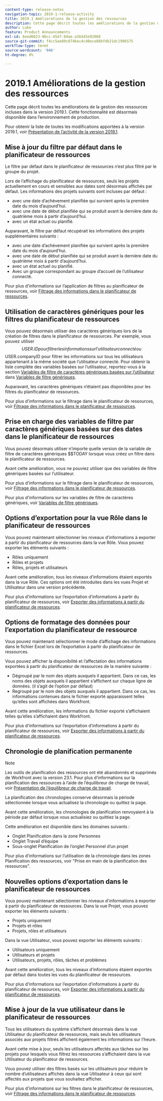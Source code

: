 ```yaml
---
content-type: release-notes
navigation-topic: 2019-1-release-activity
title: 2019.1 Améliorations de la gestion des ressources
description: Cette page décrit toutes les améliorations de la gestion des ressources incluses dans la version 2019.1. Cette fonctionnalité est désormais disponible dans l’environnement de production.
author: Luke
feature: Product Announcements
exl-id: 6eed6023-96cc-45d7-8dae-a36d45e92068
source-git-commit: f4cc5ae89c8746ec4c40ece88bfdb21dc1996575
workflow-type: tm+mt
source-wordcount: '946'
ht-degree: 0%

---
```


# 2019.1 Améliorations de la gestion des ressources

Cette page décrit toutes les améliorations de la gestion des ressources incluses dans la version 2019.1. Cette fonctionnalité est désormais disponible dans l’environnement de production.

Pour obtenir la liste de toutes les modifications apportées à la version 2019.1, voir [Présentation de l’activité de la version 2019.1](../../../../product-announcements/product-releases/quarterly-release-archive/2019.1-release-activity/2019.1-release-activity-overview.md).

## Mise à jour du filtre par défaut dans le planificateur de ressources

Le filtre par défaut dans le planificateur de ressources n’est plus filtré par le groupe du projet.

Lors de l’affichage du planificateur de ressources, seuls les projets actuellement en cours et sensibles aux dates sont désormais affichés par défaut. Les informations des projets suivants sont incluses par défaut :

* avec une date d’achèvement planifiée qui survient après la première date du mois d’aujourd’hui.
* avec une date de début planifiée qui se produit avant la dernière date du quatrième mois à partir d’aujourd’hui.
* avec un état actuel ou planifié.

Auparavant, le filtre par défaut récupérait les informations des projets supplémentaires suivants :

* avec une date d’achèvement planifiée qui survient après la première date du mois d’aujourd’hui.
* avec une date de début planifiée qui se produit avant la dernière date du quatrième mois à partir d’aujourd’hui.
* avec un état actuel ou planifié.
* Avec un groupe correspondant au groupe d’accueil de l’utilisateur connecté.

Pour plus d’informations sur l’application de filtres au planificateur de ressources, voir [Filtrage des informations dans le planificateur de ressources](../../../../resource-mgmt/resource-planning/filter-resource-planner.md).

## Utilisation de caractères génériques pour les filtres du planificateur de ressources

Vous pouvez désormais utiliser des caractères génériques lors de la création de filtres dans le planificateur de ressources. Par exemple, vous pouvez utiliser $$USER.ID pour filtrer les informations sur l’utilisateur connecté ou $$USER.companyID pour filtrer les informations sur tous les utilisateurs appartenant à la même société que l’utilisateur connecté. Pour obtenir la liste complète des variables basées sur l’utilisateur, reportez-vous à la section [Variables de filtre de caractères génériques basées sur l’utilisateur](../../../../reports-and-dashboards/reports/reporting-elements/understand-wildcard-filter-variables.md#user-based-variables) dans [Variables de filtre génériques](../../../../reports-and-dashboards/reports/reporting-elements/understand-wildcard-filter-variables.md).

Auparavant, les caractères génériques n’étaient pas disponibles pour les filtres du planificateur de ressources.

Pour plus d’informations sur le filtrage dans le planificateur de ressources, voir [Filtrage des informations dans le planificateur de ressources](../../../../resource-mgmt/resource-planning/filter-resource-planner.md).

<!--
<iframe class="mt-media" src="assets/290697527?title=0&byline=0&portrait=0" width="640px" height="360px" frameborder="0" allowfullscreen></iframe>
-->

## Prise en charge des variables de filtre par caractères génériques basées sur des dates dans le planificateur de ressources

Vous pouvez désormais utiliser n’importe quelle version de la variable de filtre de caractères génériques $$TODAY lorsque vous créez un filtre dans le planificateur de ressources.

Avant cette amélioration, vous ne pouviez utiliser que des variables de filtre génériques basées sur l’utilisateur.

Pour plus d’informations sur le filtrage dans le planificateur de ressources, voir [Filtrage des informations dans le planificateur de ressources](../../../../resource-mgmt/resource-planning/filter-resource-planner.md).

Pour plus d’informations sur les variables de filtre de caractères génériques, voir [Variables de filtre génériques](../../../../reports-and-dashboards/reports/reporting-elements/understand-wildcard-filter-variables.md).

## Options d’exportation pour la vue Rôle dans le planificateur de ressources

Vous pouvez maintenant sélectionner les niveaux d’informations à exporter à partir du planificateur de ressources dans la vue Rôle. Vous pouvez exporter les éléments suivants :

* Rôles uniquement
* Rôles et projets
* Rôles, projets et utilisateurs

Avant cette amélioration, tous les niveaux d’informations étaient exportés dans la vue Rôle. Ces options ont été introduites dans les vues Projet et Utilisateur dans une version précédente.

Pour plus d’informations sur l’exportation d’informations à partir du planificateur de ressources, voir [Exporter des informations à partir du planificateur de ressources](../../../../resource-mgmt/resource-planning/export-resource-planner.md).

## Options de formatage des données pour l’exportation du planificateur de ressource

Vous pouvez maintenant sélectionner le mode d’affichage des informations dans le fichier Excel lors de l’exportation à partir du planificateur de ressources.

Vous pouvez afficher la disponibilité et l’affectation des informations exportées à partir du planificateur de ressources de la manière suivante :

* Dégroupé par le nom des objets auxquels il appartient. Dans ce cas, les noms des objets auxquels il appartient s’affichent sur chaque ligne de données. (il s’agit de l’option par défaut)
* Regroupé par le nom des objets auxquels il appartient. Dans ce cas, les informations contenues dans le fichier exporté apparaissent telles qu’elles sont affichées dans Workfront.

Avant cette amélioration, les informations du fichier exporté s’affichaient telles qu’elles s’affichaient dans Workfront.

Pour plus d’informations sur l’exportation d’informations à partir du planificateur de ressources, voir [Exporter des informations à partir du planificateur de ressources](../../../../resource-mgmt/resource-planning/export-resource-planner.md).

## Chronologie de planification permanente

>[!NOTE]
>
>Les outils de planification des ressources ont été abandonnés et supprimés de Workfront avec la version 23.1. Pour plus d’informations sur la planification des ressources à l’aide de l’équilibreur de charge de travail, voir [Présentation de l’équilibreur de charge de travail](../../../../resource-mgmt/workload-balancer/overview-workload-balancer.md).

La planification des chronologies conserve désormais la période sélectionnée lorsque vous actualisez la chronologie ou quittez la page.

Avant cette amélioration, les chronologies de planification renvoyaient à la période par défaut lorsque vous actualisiez ou quittiez la page.

Cette amélioration est disponible dans les domaines suivants :

* Onglet Planification dans la zone Personnes
* Onglet Travail d’équipe
* Sous-onglet Planification de l’onglet Personnel d’un projet

Pour plus d’informations sur l’utilisation de la chronologie dans les zones Planification des ressources, voir &quot;Prise en main de la planification des ressources&quot;.

## Nouvelles options d’exportation dans le planificateur de ressources

Vous pouvez maintenant sélectionner les niveaux d’informations à exporter à partir du planificateur de ressources. Dans la vue Projet, vous pouvez exporter les éléments suivants :

* Projets uniquement
* Projets et rôles
* Projets, rôles et utilisateurs

Dans la vue Utilisateur, vous pouvez exporter les éléments suivants :

* Utilisateurs uniquement
* Utilisateurs et projets
* Utilisateurs, projets, rôles, tâches et problèmes

Avant cette amélioration, tous les niveaux d’informations étaient exportés par défaut dans toutes les vues du planificateur de ressources.

Pour plus d’informations sur l’exportation d’informations à partir du planificateur de ressources, voir [Exporter des informations à partir du planificateur de ressources](../../../../resource-mgmt/resource-planning/export-resource-planner.md).

## Mise à jour de la vue utilisateur dans le planificateur de ressources

Tous les utilisateurs du système s’affichent désormais dans la vue Utilisateur du planificateur de ressources, mais seuls les utilisateurs associés aux projets filtrés affichent également les informations sur l’heure.

Avant cette mise à jour, seuls les utilisateurs affectés aux tâches sur les projets pour lesquels vous filtrez les ressources s’affichaient dans la vue Utilisateur du planificateur de ressources.

Vous pouvez utiliser des filtres basés sur les utilisateurs pour réduire le nombre d’utilisateurs affichés dans la vue Utilisateur à ceux qui sont affectés aux projets que vous souhaitez afficher.

Pour plus d’informations sur les filtres dans le planificateur de ressources, voir [Filtrage des informations dans le planificateur de ressources](../../../../resource-mgmt/resource-planning/filter-resource-planner.md).
